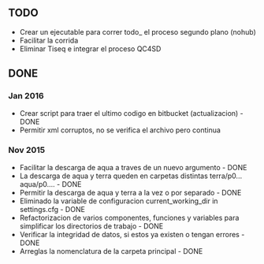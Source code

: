 
## TODO

* Crear un ejecutable para correr todo_ el proceso segundo plano (nohub)
* Facilitar la corrida
* Eliminar Tiseq e integrar el proceso QC4SD

## DONE

### Jan 2016

* Crear script para traer el ultimo codigo en bitbucket (actualizacion) - DONE
* Permitir xml corruptos, no se verifica el archivo pero continua

### Nov 2015

* Facilitar la descarga de aqua a traves de un nuevo argumento - DONE
* La descarga de aqua y terra queden en carpetas distintas terra/p0... aqua/p0.... - DONE
* Permitir la descarga de aqua y terra a la vez o por separado - DONE
* Eliminado la variable de configuracion current_working_dir in settings.cfg - DONE
* Refactorizacion de varios componentes, funciones y variables para simplificar los
  directorios de trabajo - DONE
* Verificar la integridad de datos, si estos ya existen o tengan errores - DONE
* Arreglas la nomenclatura de la carpeta principal - DONE
